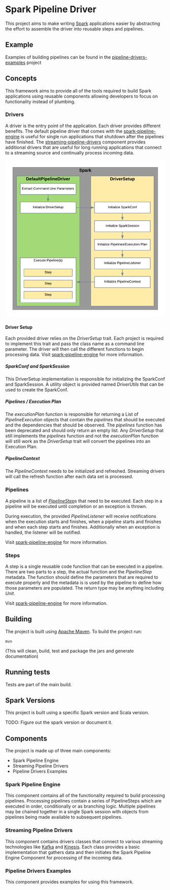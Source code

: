 # Spark Pipeline Driver
This project aims to make writing [Spark](http://spark.apache.org) applications easier by abstracting the effort to assemble the driver into
reusable steps and pipelines.

## Example
Examples of building pipelines can be found in the [pipeline-drivers-examples](pipeline-drivers-examples/) project

## Concepts
This framework aims to provide all of the tools required to build Spark applications using reusable components allowing
developers to focus on functionality instead of plumbing.

### Drivers
A driver is the entry point of the application. Each driver provides different benefits. The default pipeline driver that
comes with the [spark-pipeline-engine](spark-pipeline-engine/) is useful for single run applications that shutdown after the pipelines have
finished. The [streaming-pipeline-drivers](streaming-pipeline-drivers/) component provides additional drivers that are useful for long running 
applications that connect to a streaming source and continually process incoming data.

![Driver Initialization](docs/images/DefaultPipelineDriver.png "Default Pipeline Driver Flow")

#### Driver Setup
Each provided driver relies on the *DriverSetup* trait. Each project is required to implement this trait and pass the
class name as a command line parameter. The driver will then call the different functions to begin processing data. Visit
[spark-pipeline-engine](spark-pipeline-engine/readme.md) for more information.

#####  SparkConf and SparkSession
This DriverSetup implementation is responsible for initializing the SparkConf and SparkSession. A utility object is
provided named *DriverUtils* that can be used to create the SparkConf.

##### Pipelines / Execution Plan
The *executionPlan* function is responsible for returning a List of *PipelineExecution* objects that contain the
*pipelines* that should be executed and the dependencies that should be observed. The *pipelines* function has 
been deprecated and should only return an empty list. Any *DriverSetup* that still implements the *pipelines* function
and not the *executionPlan* function will still work as the *DriverSetup* trait will convert the pipelines into an
Execution Plan.

##### PipelineContext
The *PipelineContext* needs to be initialized and refreshed. Streaming drivers will call the refresh function after each
data set is processed.

### Pipelines
A pipeline is a list of [*PipelineStep*](spark-pipeline-engine/src/main/scala/com/acxiom/pipeline/PipelineStep.scala)s that need to be executed. Each step in a pipeline will be executed until
completion or an exception is thrown.

During execution, the provided *PipelineListener* will receive notifications when the execution starts and finishes, when
a pipeline starts and finishes and when each step starts and finishes. Additionally when an exception is handled, the listener
will be notified.

Visit [spark-pipeline-engine](spark-pipeline-engine/readme.md) for more information.

### Steps
A step is a single reusable code function that can be executed in a pipeline. There are two parts to a step, the actual
function and the *PipelineStep* metadata. The function should define the parameters that are required to execute properly
and the metadata is is used by the pipeline to define how those parameters are populated. The return type may be anything
including *Unit*.

Visit [spark-pipeline-engine](spark-pipeline-engine/readme.md) for more information.

## Building
The project is built using [Apache Maven](http://maven.apache.org/).
To build the project run:

	mvn

(This will clean, build, test and package the jars and generate documentation)

## Running tests
Tests are part of the main build.

## Spark Versions
This project is built using a specific Spark version and Scala version.

TODO: Figure out the spark version or document it.

## Components
The project is made up of three main components:

* Spark Pipeline Engine
* Streaming Pipeline Drivers
* Pipeline Drivers Examples

### Spark Pipeline Engine
This component contains all of the functionality required to build processing pipelines. Processing pipelines contain a
series of PipelineSteps which are executed in order, conditionally or as branching logic. Multiple pipelines may be
chained together in a single Spark session with objects from pipelines being made available to subsequent pipelines.

### Streaming Pipeline Drivers
This component contains drivers classes that connect to various streaming technologies like [Kafka](http://kafka.apache.org/) and [Kinesis](https://aws.amazon.com/kinesis/). Each
class provides a basic implementation that gathers data and then initiates the Spark Pipeline Engine Component for
processing of the incoming data.

### Pipeline Drivers Examples
This component provides examples for using this framework.